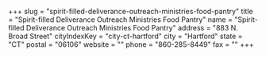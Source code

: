 +++
slug = "spirit-filled-deliverance-outreach-ministries-food-pantry"
title = "Spirit-filled Deliverance Outreach Ministries Food Pantry"
name = "Spirit-filled Deliverance Outreach Ministries Food Pantry"
address = "883 N. Broad Street"
cityIndexKey = "city-ct-hartford"
city = "Hartford"
state = "CT"
postal = "06106"
website = ""
phone = "860-285-8449"
fax = ""
+++
